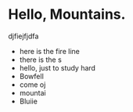 Hello, Mountains.
========================
djfiejfjdfa
* here is the fire line
* there is the s
* hello, just to study hard
* Bowfell
* come oj
* mountai
* Bluiie
